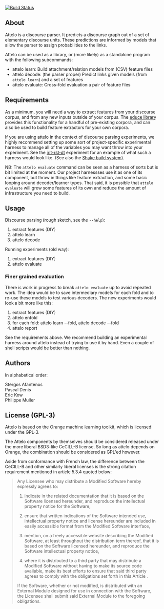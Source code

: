 [![Build Status](https://secure.travis-ci.org/kowey/attelo.png)](http://travis-ci.org/kowey/attelo)

## About

Attelo is a discourse parser. It predicts a discourse graph out of a set
of elementary discourse units. These predictions are informed by models
that allow the parser to assign probabilities to the links.

Attelo can be used as a library, or (more likely) as a standalone
program with the following subcommands:

* attelo learn: Build attachment/relation models from (CSV) feature files
* attelo decode: (the parser proper) Predict links given models (from
  `attelo learn`) and a set of features
* attelo evaluate: Cross-fold evaluation a pair of feature files

## Requirements

As a minimum, you will need a way to extract features from your
discourse corpus, and from any new inputs outside of your corpus. The
[educe library][educe] provides this functionality for a handful of
pre-existing corpora, and can also be used to build feature extractors
for your own corpora.

If you are using attelo in the context of discourse parsing experiments,
we highly recommend setting up some sort of project-specific
experimental harness to manage all of the variables you may
want throw into your experiment. See the [irit-rst-dt][irit-rst-dt]
experiment for an example of what such a harness would look like. (See
also the [Shake build system][shake]).

NB: The `attelo evaluate` command can be seen as a harness of
sorts but is bit limited at the moment. Our project harnessses use it
as one of its component, but throw in things like feature extraction,
and some basic looping around decoder/learner types. That said, it is
possible that `attelo evaluate` will grow some features of its own
and reduce the amount of infrastructure you need to build.

## Usage

Discourse parsing (rough sketch, see the `--help`):

1. extract features (DIY)
2. attelo learn
3. attelo decode

Running experiments (old way):

1. extract features (DIY)
2. attelo evaluate

### Finer grained evaluation

There is work in progress to break `attelo evaluate` up to avoid
repeated work. The idea would be to save intermediary models for
each fold and to re-use these models to test various decoders. The
new experiments would look a bit more like this:

1. extract features (DIY)
2. attelo enfold
3. for each fold: attelo learn --fold, attelo decode --fold
4. attelo report

See the requirements above. We recommend building an experimental
harness around attelo instead of trying to use it by hand. Even
a couple of shell scripts would be better than nothing.

## Authors

In alphabetical order:

Stergos Afantenos<br/>
Pascal Denis<br/>
Eric Kow<br/>
Philippe Muller<br/>

## License (GPL-3)

Attelo is based on the Orange machine learning toolkit, which is
licensed under the GPL-3.

The Attelo components by themselves should be considered released
under the more liberal BSD3-like CeCILL-B license.  So long as
attelo depends on Orange, the combination should be considered as
GPL'ed however.

Aside from conformance with French law, the difference between the
CeCILL-B and other similarly liberal licenses is the strong citation
requirement mentioned in article 5.3.4 quoted below:

> Any Licensee who may distribute a Modified Software hereby expressly
> agrees to:
> 
>    1. indicate in the related documentation that it is based on the
>       Software licensed hereunder, and reproduce the intellectual
>       property notice for the Software,
> 
>    2. ensure that written indications of the Software intended use,
>       intellectual property notice and license hereunder are included in
>       easily accessible format from the Modified Software interface,
> 
>    3. mention, on a freely accessible website describing the Modified
>       Software, at least throughout the distribution term thereof, that
>       it is based on the Software licensed hereunder, and reproduce the
>       Software intellectual property notice,
> 
>    4. where it is distributed to a third party that may distribute a
>       Modified Software without having to make its source code
>       available, make its best efforts to ensure that said third party
>       agrees to comply with the obligations set forth in this Article .
> 
> If the Software, whether or not modified, is distributed with an
> External Module designed for use in connection with the Software, the
> Licensee shall submit said External Module to the foregoing obligations.

[educe]: http://github.com/kowey/educe
[irit-rst-dt]: http://github.com/kowey/irit-rst-dt
[shake]: http://community.haskell.org/~ndm/shake/
